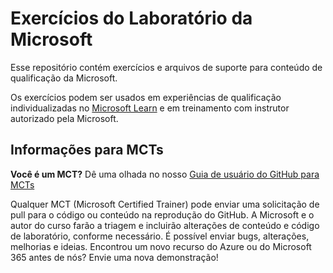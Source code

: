 # Exercícios do Laboratório da Microsoft
<!-- Change the title above as appropriate -->

Esse repositório contém exercícios e arquivos de suporte para conteúdo de qualificação da Microsoft.

Os exercícios podem ser usados em experiências de qualificação individualizadas no [Microsoft Learn](https://learn.microsoft.com) e em treinamento com instrutor autorizado pela Microsoft.
<!-- Update thr paragraph above with a link to a specific Learning Path or course as appropriate -->

## Informações para MCTs
<!-- You can remove this section if the exercises will not be used to support Microsoft Official Curriculum ILT -->

**Você é um MCT?** Dê uma olhada no nosso [Guia de usuário do GitHub para MCTs](https://microsoftlearning.github.io/MCT-User-Guide/)

Qualquer MCT (Microsoft Certified Trainer) pode enviar uma solicitação de pull para o código ou conteúdo na reprodução do GitHub. A Microsoft e o autor do curso farão a triagem e incluirão alterações de conteúdo e código de laboratório, conforme necessário. É possível enviar bugs, alterações, melhorias e ideias. Encontrou um novo recurso do Azure ou do Microsoft 365 antes de nós? Envie uma nova demonstração!
